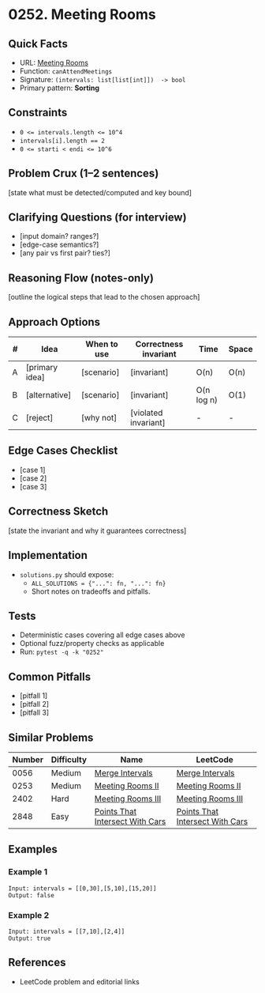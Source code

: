 # 0252. Meeting Rooms

## Quick Facts

- URL: [Meeting Rooms](https://leetcode.com/problems/meeting-rooms/)
- Function: `canAttendMeetings`
- Signature: `(intervals: list[list[int]])  -> bool`
- Primary pattern: **Sorting**

## Constraints

- `0 <= intervals.length <= 10^4`
- `intervals[i].length == 2`
- `0 <= starti < endi <= 10^6`

## Problem Crux (1–2 sentences)

[state what must be detected/computed and key bound]

## Clarifying Questions (for interview)

- [input domain? ranges?]
- [edge-case semantics?]
- [any pair vs first pair? ties?]

## Reasoning Flow (notes-only)

[outline the logical steps that lead to the chosen approach]

## Approach Options

| # | Idea | When to use | Correctness invariant | Time | Space |
|---|------|-------------|-----------------------|------|-------|
| A | [primary idea] | [scenario] | [invariant] | O(n) | O(n) |
| B | [alternative] | [scenario] | [invariant] | O(n log n) | O(1) |
| C | [reject] | [why not] | [violated invariant] | - | - |

## Edge Cases Checklist

- [case 1]
- [case 2]
- [case 3]

## Correctness Sketch

[state the invariant and why it guarantees correctness]

## Implementation

- `solutions.py` should expose:
  - `ALL_SOLUTIONS = {"...": fn, "...": fn}`
  - Short notes on tradeoffs and pitfalls.

## Tests

- Deterministic cases covering all edge cases above
- Optional fuzz/property checks as applicable
- Run: `pytest -q -k "0252"`

## Common Pitfalls

- [pitfall 1]
- [pitfall 2]
- [pitfall 3]

## Similar Problems

| Number | Difficulty | Name | LeetCode |
|---|---|---|---|
| 0056 | Medium | [Merge Intervals](../0056-merge-intervals/readme.md) | [Merge Intervals](https://leetcode.com/problems/merge-intervals/) |
| 0253 | Medium | [Meeting Rooms II](../0253-meeting-rooms-ii/readme.md) | [Meeting Rooms II](https://leetcode.com/problems/meeting-rooms-ii/) |
| 2402 | Hard | [Meeting Rooms III](../2402-meeting-rooms-iii/readme.md) | [Meeting Rooms III](https://leetcode.com/problems/meeting-rooms-iii/) |
| 2848 | Easy | [Points That Intersect With Cars](../2848-points-that-intersect-with-cars/readme.md) | [Points That Intersect With Cars](https://leetcode.com/problems/points-that-intersect-with-cars/) |

## Examples

### Example 1

```text
Input: intervals = [[0,30],[5,10],[15,20]]
Output: false
```

### Example 2

```text
Input: intervals = [[7,10],[2,4]]
Output: true
```

## References

- LeetCode problem and editorial links
